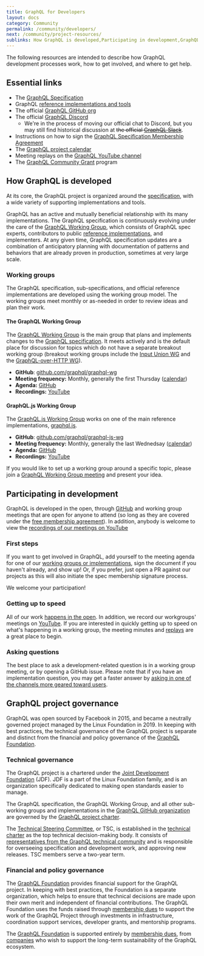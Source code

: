 ```yaml
---
title: GraphQL for Developers
layout: docs
category: Community
permalink: /community/developers/
next: /community/project-resources/
sublinks: How GraphQL is developed,Participating in development,GraphQL project governance
---
```


The following resources are intended to describe how GraphQL development processes work, how to get involved, and where to get help.

## Essential links

* The [GraphQL Specification](https://spec.graphql.org)
* GraphQL [reference implementations and tools](/code/)
* The official [GraphQL GitHub org](https://github.com/graphql)
* The official [GraphQL Discord](https://discord.graphql.org)
  * We're in the process of moving our official chat to Discord, but you may still find historical discussion at ~~the official [GraphQL Slack](https://slack.graphql.org)~~.
* Instructions on how to sign the [GraphQL Specification Membership Agreement](https://github.com/graphql/graphql-wg/tree/HEAD/membership)
* The [GraphQL project calendar](https://calendar.graphql.org)
* Meeting replays on the [GraphQL YouTube channel](https://youtube.graphql.org)
* The [GraphQL Community Grant](/foundation/community-grant/) program

## How GraphQL is developed

At its core, the GraphQL project is organized around the [specification](https://spec.graphql.org), with a wide variety of supporting implementations and tools.

GraphQL has an active and mutually beneficial relationship with its many implementations. The GraphQL specification is continuously evolving under the care of the [GraphQL Working Group](https://github.com/graphql/graphql-wg), which consists of GraphQL spec experts, contributors to public [reference implementations](/code/), and implementers. At any given time, GraphQL specification updates are a combination of anticipatory planning with documentation of patterns and behaviors that are already proven in production, sometimes at very large scale.

### Working groups

The GraphQL specification, sub-specifications, and official reference implementations are developed using the working group model. The working groups meet monthly or as-needed in order to review ideas and plan their work.

#### The GraphQL Working Group

The [GraphQL Working Group](https://github.com/graphql/graphql-wg) is the main group that plans and implements changes to the [GraphQL specification](https://spec.graphql.org). It meets actively and is the default place for discussion for topics which do not have a separate breakout working group (breakout working groups include the [Input Union WG](https://github.com/graphql/graphql-spec/blob/main/rfcs/InputUnion.md) and the [GraphQL-over-HTTP WG](https://github.com/graphql/graphql-over-http)).

* **GitHub**: [github.com/graphql/graphql-wg](https://github.com/graphql/graphql-wg)
* **Meeting frequency:** Monthly, generally the first Thursday ([calendar](https://calendar.graphql.org))
* **Agenda:** [GitHub](https://github.com/graphql/graphql-wg/tree/main/agendas)
* **Recordings:** [YouTube](https://www.youtube.com/playlist?list=PLP1igyLx8foH30_sDnEZnxV_8pYW3SDtb)

#### GraphQL.js Working Group

The [GraphQL.js Working Group](https://github.com/graphql/graphql-js-wg) works on one of the main reference implementations, [graphql.js](https://github.com/graphql/graphql-js).

* **GitHub**: [github.com/graphql/graphql-js-wg](https://github.com/graphql/graphql-wg)
* **Meeting frequency:** Monthly, generally the last Wednedsay ([calendar](https://calendar.graphql.org))
* **Agenda:** [GitHub](https://github.com/graphql/graphql-js-wg/tree/main/agendas)
* **Recordings:** [YouTube](https://www.youtube.com/playlist?list=PLP1igyLx8foHghwopNuQM7weyP5jR147I)

If you would like to set up a working group around a specific topic, please join a [GraphQL Working Group meeting](https://github.com/graphql/graphql-wg) and present your idea.

## Participating in development

GraphQL is developed in the open, through [GitHub](https://github.com/graphql) and working group meetings that are open for anyone to attend (so long as they are covered under the [free membership agreement](https://github.com/graphql/graphql-wg/tree/HEAD/membership)). In addition, anybody is welcome to view the [recordings of our meetings on YouTube](https://youtube.graphql.org)

### First steps

If you want to get involved in GraphQL, add yourself to the meeting agenda for one of our [working groups or implementations](https://github.com/graphql/graphql-wg/blob/main/GraphQL-TSC.md#about-the-graphql-specification-project), sign the document if you haven't already, and show up! Or, if you prefer, just open a PR against our projects as this will also initiate the spec membership signature process.

We welcome your participation!

### Getting up to speed

All of our work [happens in the open](https://github.com/graphql). In addition, we record our workgroups' meetings on [YouTube](https://youtube.graphql.org). If you are interested in quickly getting up to speed on what's happening in a working group, the meeting minutes and [replays](https://youtube.graphql.org) are a great place to begin.

### Asking questions

The best place to ask a development-related question is in a working group meeting, or by opening a GitHub issue. Please note that if you have an implementation question, you may get a faster answer by [asking in one of the channels more geared toward users](/community/users/#where-to-ask-questions).

## GraphQL project governance

GraphQL was open sourced by Facebook in 2015, and became a neutrally governed project managed by the Linux Foundation in 2019. In keeping with best practices, the technical governance of the GraphQL project is separate and distinct from the financial and policy governance of the [GraphQL Foundation](/foundation/).

### Technical governance

The GraphQL project is a chartered under the [Joint Development Foundation](https://www.jointdevelopment.org/) (JDF). JDF is a part of the Linux Foundation family, and is an organization specifically dedicated to making open standards easier to manage.

The GraphQL specification, the GraphQL Working Group, and all other sub-working groups and implementations in the [GraphQL GitHub organization](https://github.com/graphql) are governed by the [GraphQL project charter](https://technical-charter.graphql.org).

The [Technical Steering Committee](https://github.com/graphql/graphql-wg/blob/main/GraphQL-TSC.md), or TSC, is established in the [technical charter](https://technical-charter.graphql.org) as the top technical decision-making body. It consists of [representatives from the GraphQL technical community](https://github.com/graphql/graphql-wg/blob/main/GraphQL-TSC.md#tsc-voting-members) and is responsible for overseeing specification and development work, and approving new releases. TSC members serve a two-year term.

### Financial and policy governance

The [GraphQL Foundation](/foundation/) provides financial support for the GraphQL project. In keeping with best practices, the Foundation is a separate organization, which helps to ensure that technical decisions are made upon their own merit and independent of financial contributions. The GraphQL Foundation uses the funds raised through [membership dues](/foundation/join/) to support the work of the GraphQL Project through investments in infrastructure, coordination support services, developer grants, and mentorship programs.

The [GraphQL Foundation](/foundation/) is supported entirely by [membership dues](/foundation/join/), from [companies](/foundation/members/) who wish to support the long-term sustainability of the GraphQL ecosystem.
